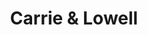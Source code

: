 ---
category: favorites
type: music

title: Carrie & Lowell
author-first: Sufjan
author-last: Stevens
description: This is the description
thumb: carrie-and-lowell.png
link: http://a.co/7u3cLZ0
---